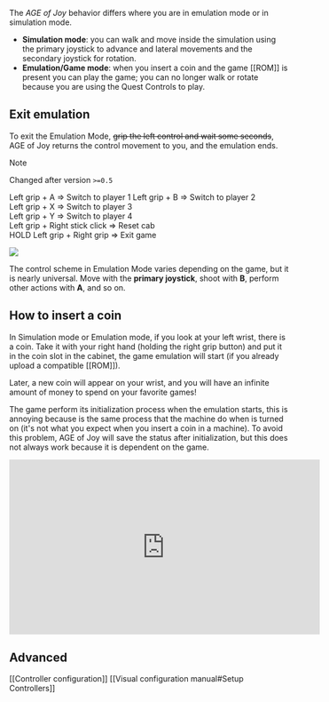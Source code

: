 

The *AGE of Joy* behavior differs where you are in emulation mode or in simulation mode.

* **Simulation mode**: you can walk and move inside the simulation using the primary joystick to advance and lateral movements and the secondary joystick for rotation.
* **Emulation/Game mode**: when you insert a coin and the game [[ROM]] is present you can play the game; you can no longer walk or rotate because you are using the Quest Controls to play.
## Exit emulation
To exit the Emulation Mode, ~~grip the left control and wait some seconds~~, AGE of Joy returns the control movement to you, and the emulation ends.

> [!note]
> Changed after version `>=0.5`
> 
> Left grip + A => Switch to player 1
> Left grip + B => Switch to player 2  
> Left grip + X => Switch to player 3  
> Left grip + Y => Switch to player 4  
> Left grip + Right stick click => Reset cab  
> HOLD Left grip + Right grip => Exit game



![](https://img.itch.zone/aW1nLzEwNjM3Mjc1LnBuZw==/original/2kNczL.png)

The control scheme in Emulation Mode varies depending on the game, but it is nearly universal. Move with the **primary joystick**, shoot with **B**, perform other actions with **A**, and so on.

## How to insert a coin

In Simulation mode or Emulation mode, if you look at your left wrist, there is a coin. Take it with your right hand (holding the right grip button) and put it in the coin slot in the cabinet, the game  emulation will start (if you already upload a compatible [[ROM]]).

Later, a new coin will appear on your wrist, and you will have an infinite amount of money to spend on your favorite games!

The game perform its initialization process when the emulation starts, this is annoying because is the same process that the machine do when is turned on (it's not what you expect when you insert a coin in a machine). To avoid this problem, AGE of Joy will save the status after initialization, but this does not always work because it is dependent on the game.


<iframe width="560" height="315" src="https://www.youtube.com/embed/MYOKp9lI_7o" title="YouTube video player" frameborder="0" allow="accelerometer; autoplay; clipboard-write; encrypted-media; gyroscope; picture-in-picture" allowfullscreen></iframe>

## Advanced

[[Controller configuration]]
[[Visual configuration manual#Setup Controllers]]
